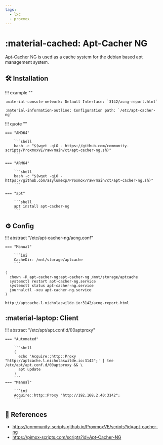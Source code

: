 ```yaml
---
tags:
  - lxc
  - proxmox
---
```

# :material-cached: Apt-Cacher NG

[Apt-Cacher NG][1] is used as a cache system for the debian based apt management system.

## :hammer_and_wrench: Installation

!!! example ""

    :material-console-network: Default Interface: `3142/acng-report.html`
    
    :material-information-outline: Configuration path: `/etc/apt-cacher-ng`

!!! quote ""

    === "AMD64"

        ```shell
        bash -c "$(wget -qLO - https://github.com/community-scripts/ProxmoxVE/raw/main/ct/apt-cacher-ng.sh)"
        ```

    === "ARM64"

        ```shell
        bash -c "$(wget -qLO - https://github.com/asylumexp/Proxmox/raw/main/ct/apt-cacher-ng.sh)"
        ```

    === "apt"

        ```shell
        apt install apt-cacher-ng
        ```

## :gear: Config

!!! abstract "/etc/apt-cacher-ng/acng.conf"

    === "Manual"

        ```ini
        CacheDir: /mnt/storage/aptcache
        ```

```shell
(
  chown -R apt-cacher-ng:apt-cacher-ng /mnt/storage/aptcache
  systemctl restart apt-cacher-ng.service
  systemctl status apt-cacher-ng.service
  journalctl -xeu apt-cacher-ng.service
)
```

```
http://aptcache.l.nicholaswilde.io:3142/acng-report.html
```

## :material-laptop: Client

!!! abstract "/etc/apt/apt.conf.d/00aptproxy"

    === "Automated"

        ```shell
        (
          echo 'Acquire::http::Proxy "http://aptcache.l.nicholaswilde.io:3142";' | tee /etc/apt/apt.conf.d/00aptproxy && \
          apt update
        )
        ```
    === "Manual"

        ```ini
        Acquire::http::Proxy "http://192.168.2.40:3142";
        ```

## :link: References

- <https://community-scripts.github.io/ProxmoxVE/scripts?id=apt-cacher-ng>
- <https://pimox-scripts.com/scripts?id=Apt-Cacher-NG>

[1]: <https://www.unix-ag.uni-kl.de/~bloch/acng/>
